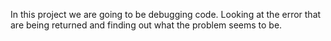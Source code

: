 In this project we are going to be debugging code.
Looking at the error that are being returned and finding out what the problem seems to be.
